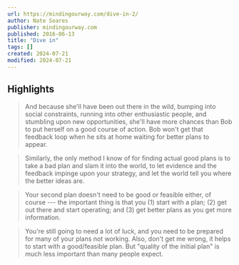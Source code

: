 ```yaml
---
url: https://mindingourway.com/dive-in-2/
author: Nate Soares
publisher: mindingourway.com
published: 2016-06-13
title: "Dive in"
tags: []
created: 2024-07-21
modified: 2024-07-21
---
```


## Highlights

> And because she'll have been out there in the wild, bumping into social constraints, running into other enthusiastic people, and stumbling upon new opportunities, she'll have more chances than Bob to put herself on a good course of action. Bob won't get that feedback loop when he sits at home waiting for better plans to appear.

> Similarly, the only method I know of for finding actual good plans is to take a bad plan and slam it into the world, to let evidence and the feedback impinge upon your strategy, and let the world tell you where the better ideas are.

> Your second plan doesn't need to be good or feasible either, of course --- the important thing is that you (1) start with a plan; (2) get out there and start operating; and (3) get better plans as you get more information.

> You're still going to need a lot of luck, and you need to be prepared for many of your plans not working. Also, don't get me wrong, it helps to start with a good/feasible plan. But "quality of the initial plan" is much less important than many people expect.

